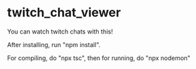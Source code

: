 # twitch_chat_viewer
You can watch twitch chats with this!

After installing, run "npm install".

For compiling, do "npx tsc", then for running, do "npx nodemon"